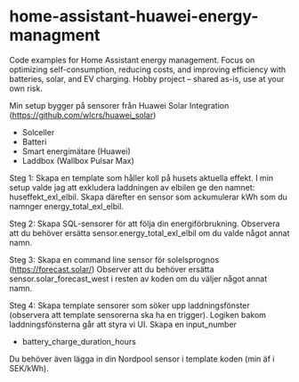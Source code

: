 # home-assistant-huawei-energy-managment
Code examples for Home Assistant energy management. Focus on optimizing self-consumption, reducing costs, and improving efficiency with batteries, solar, and EV charging. Hobby project – shared as-is, use at your own risk.

Min setup bygger på sensorer från Huawei Solar Integration (https://github.com/wlcrs/huawei_solar)
- Solceller
- Batteri
- Smart energimätare (Huawei)
- Laddbox (Wallbox Pulsar Max)

Steg 1: Skapa en template som håller koll på husets aktuella effekt. I min setup valde jag att exkludera laddningen av elbilen ge den namnet: huseffekt_exl_elbil. Skapa därefter en sensor som ackumulerar kWh som du namnger energy_total_exl_elbil. 

Steg 2: Skapa SQL-sensorer för att följa din energiförbrukning. 
Observera att du behöver ersätta sensor.energy_total_exl_elbil om du valde något annat namn. 

Steg 3: Skapa en command line sensor för solelsprognos (https://forecast.solar/)
Observer att du behöver ersätta sensor.solar_forecast_west i resten av koden om du väljer något annat namn.

Steg 4: Skapa template sensorer som söker upp laddningsfönster (observera att template sensorerna ska ha en trigger). Logiken bakom laddningsfönsterna går att styra vi UI. 
Skapa en input_number 
- battery_charge_duration_hours

Du behöver även lägga in din Nordpool sensor i template koden (min äf i SEK/kWh). 
